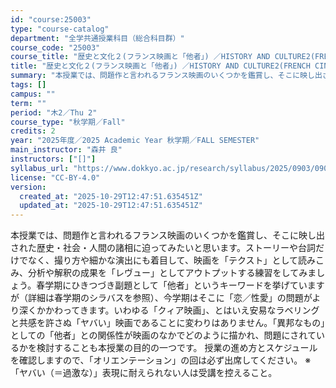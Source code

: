 ```yaml
---
id: "course:25003"
type: "course-catalog"
department: "全学共通授業科目（総合科目群）"
course_code: "25003"
course_title: "歴史と文化２(フランス映画と「他者」) ／HISTORY AND CULTURE2(FRENCH CINEMA AND 'OTHERS')"
title: "歴史と文化２(フランス映画と「他者」) ／HISTORY AND CULTURE2(FRENCH CINEMA AND 'OTHERS')"
summary: "本授業では、問題作と言われるフランス映画のいくつかを鑑賞し、そこに映し出された歴史・社会・人間の諸相に迫ってみたいと思います。ストーリーや台詞だけでなく、撮り方や細かな演出にも着目して、映画を「テクスト」として読みこみ、分析や解釈の成果を「…"
tags: []
campus: ""
term: ""
period: "木2／Thu 2"
course_type: "秋学期／Fall"
credits: 2
year: "2025年度／2025 Academic Year 秋学期／FALL SEMESTER"
main_instructor: "森井 良"
instructors: ["[]"]
syllabus_url: "https://www.dokkyo.ac.jp/research/syllabus/2025/0903/0903_25003_ja_JP.html"
license: "CC-BY-4.0"
version:
  created_at: "2025-10-29T12:47:51.635451Z"
  updated_at: "2025-10-29T12:47:51.635451Z"
---
```

本授業では、問題作と言われるフランス映画のいくつかを鑑賞し、そこに映し出された歴史・社会・人間の諸相に迫ってみたいと思います。ストーリーや台詞だけでなく、撮り方や細かな演出にも着目して、映画を「テクスト」として読みこみ、分析や解釈の成果を「レヴュー」としてアウトプットする練習をしてみましょう。春学期にひきつづき副題として「他者」というキーワードを挙げていますが（詳細は春学期のシラバスを参照）、今学期はそこに「恋／性愛」の問題がより深くかかわってきます。いわゆる「クィア映画」、とはいえ安易なラベリングと共感を許さぬ「ヤバい」映画であることに変わりはありません。「異邦なもの」としての「他者」との関係性が映画のなかでどのように描かれ、問題にされているかを検討することも本授業の目的の一つです。 授業の進め方とスケジュールを確認しますので、「オリエンテーション」の回は必ず出席してください。 ※「ヤバい（＝過激な）」表現に耐えられない人は受講を控えること。
